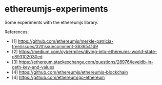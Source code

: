 # ethereumjs-experiments

Some experiments with the ethereumjs library.

References:
- [1] https://github.com/ethereumjs/merkle-patricia-tree/issues/32#issuecomment-363654149
- [2] https://medium.com/cybermiles/diving-into-ethereums-world-state-c893102030ed
- [3] https://ethereum.stackexchange.com/questions/28976/leveldb-in-geth-key-and-values
- [4] https://github.com/ethereumjs/ethereumjs-blockchain
- [4] https://github.com/ethereum/go-ethereum



